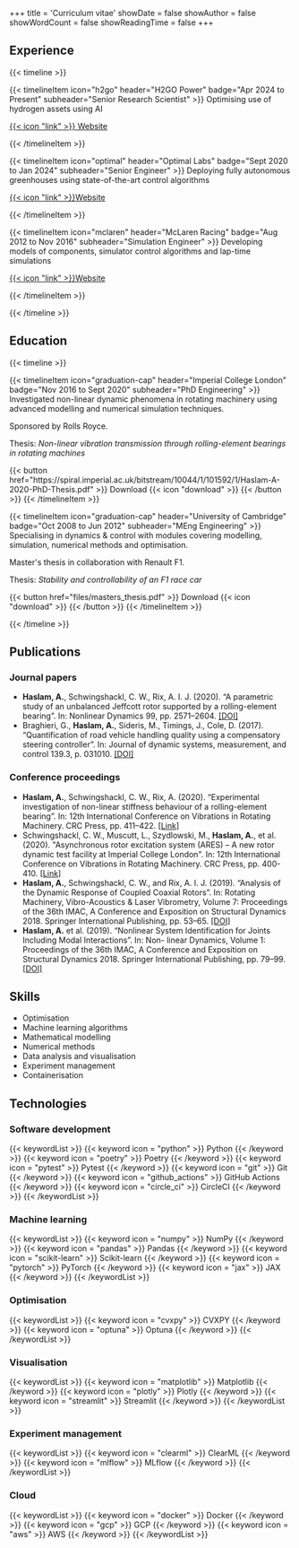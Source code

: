 +++
title = 'Curriculum vitae'
showDate = false
showAuthor = false
showWordCount = false
showReadingTime = false
+++

## Experience

{{< timeline >}}

{{< timelineItem icon="h2go" header="H2GO Power" badge="Apr 2024 to Present" subheader="Senior Research Scientist" >}}
Optimising use of hydrogen assets using AI

<p><a href="https://www.h2gopower.com/">{{< icon "link" >}} Website</a></p>
{{< /timelineItem >}}

{{< timelineItem icon="optimal" header="Optimal Labs" badge="Sept 2020 to Jan 2024" subheader="Senior Engineer" >}}
Deploying fully autonomous greenhouses using state-of-the-art control algorithms

<p><a href="https://www.optimal.ag/">{{< icon "link" >}}Website</a></p>
{{< /timelineItem >}}

{{< timelineItem icon="mclaren" header="McLaren Racing" badge="Aug 2012 to Nov 2016" subheader="Simulation Engineer" >}}
Developing models of components, simulator control algorithms and lap-time simulations

<p><a href="https://www.mclaren.com/racing/">{{< icon "link" >}}Website</a></p>
{{< /timelineItem >}}

{{< /timeline >}}

## Education

{{< timeline >}}

{{< timelineItem icon="graduation-cap" header="Imperial College London" badge="Nov 2016 to Sept 2020" subheader="PhD Engineering" >}}
Investigated non-linear dynamic phenomena in rotating machinery using advanced modelling
and numerical simulation techniques.

<p>Sponsored by Rolls Royce.</p>

<p>Thesis: <em>Non-linear vibration transmission through rolling-element bearings in rotating machines</em></p>
{{< button href="https://spiral.imperial.ac.uk/bitstream/10044/1/101592/1/Haslam-A-2020-PhD-Thesis.pdf" >}}
Download {{< icon "download" >}}
{{< /button >}}
{{< /timelineItem >}}

{{< timelineItem icon="graduation-cap" header="University of Cambridge" badge="Oct 2008 to Jun 2012" subheader="MEng Engineering" >}}
Specialising in dynamics & control with modules covering modelling, simulation, numerical methods and optimisation.

<p> Master's thesis in collaboration with Renault F1. </p>

<p>Thesis: <em>Stability and controllability of an F1 race car</em></p>
{{< button href="files/masters_thesis.pdf" >}}
Download {{< icon "download" >}}
{{< /button >}}
{{< /timelineItem >}}

{{< /timeline >}}

## Publications

### Journal papers

- **Haslam, A.**, Schwingshackl, C. W., Rix, A. I. J. (2020). “A parametric study of an unbalanced
  Jeffcott rotor supported by a rolling-element bearing”. In: Nonlinear Dynamics 99, pp. 2571–2604. [[DOI]](https://doi.org/10.1007/s11071-020-05470-4)
- Braghieri, G., **Haslam, A.**, Sideris, M., Timings, J., Cole, D. (2017). “Quantification of road vehicle handling quality using a compensatory steering controller”. In: Journal of dynamic systems, measurement, and control 139.3, p. 031010. [[DOI]](https://doi.org/10.1115/1.4035009)

### Conference proceedings

- **Haslam, A.**, Schwingshackl, C. W., Rix, A. (2020). “Experimental investigation of non-linear stiffness behaviour of a rolling-element bearing”. In: 12th International Conference on Vibrations in Rotating Machinery. CRC Press, pp. 411–422. [[Link]](https://www.taylorfrancis.com/chapters/oa-edit/10.1201/9781003132639-33/experimental-investigation-non-linear-stiffness-behaviour-rolling-element-bearing-haslam-schwingshackl-muscutt-rix-price)
- Schwingshackl, C. W., Muscutt, L., Szydlowski, M., **Haslam, A.**, et al. (2020). "Asynchronous rotor excitation system (ARES) – A new rotor dynamic test facility at Imperial College London". In: 12th International Conference on Vibrations in Rotating Machinery. CRC Press, pp. 400-410. [[Link]](https://www.taylorfrancis.com/chapters/oa-edit/10.1201/9781003132639-32/asynchronous-rotor-excitation-system-ares-new-rotor-dynamic-test-facility-imperial-college-london-schwingshackl%C2%B9-muscutt%C2%B9-szydlowski%C2%B9-haslam%C2%B9-tuzzi%C2%B9-ruffini%C2%B2-price%C2%B3-rix%C2%B3-green%C2%B3)
- **Haslam, A.**, Schwingshackl, C. W., and Rix, A. I. J. (2019). “Analysis of the Dynamic Response of Coupled Coaxial Rotors”. In: Rotating Machinery, Vibro-Acoustics & Laser Vibrometry, Volume 7: Proceedings of the 36th IMAC, A Conference and Exposition on Structural Dynamics 2018. Springer International Publishing, pp. 53–65. [[DOI]](https://doi.org/10.1007/978-3-319-74693-7_6)
- **Haslam, A.** et al. (2019). “Nonlinear System Identification for Joints Including Modal Interactions”. In: Non- linear Dynamics, Volume 1: Proceedings of the 36th IMAC, A Conference and Exposition on Structural Dynamics 2018. Springer International Publishing, pp. 79–99. [[DOI]](https://doi.org/10.1007/978-3-319-74280-9_7)

## Skills

- Optimisation
- Machine learning algorithms
- Mathematical modelling
- Numerical methods
- Data analysis and visualisation
- Experiment management
- Containerisation

## Technologies

### Software development

{{< keywordList >}}
{{< keyword icon =  "python" >}} Python {{< /keyword >}}
{{< keyword icon =  "poetry" >}} Poetry {{< /keyword >}}
{{< keyword icon =  "pytest" >}} Pytest {{< /keyword >}}
{{< keyword icon =  "git" >}} Git {{< /keyword >}}
{{< keyword icon =  "github_actions" >}} GitHub Actions {{< /keyword >}}
{{< keyword icon =  "circle_ci" >}} CircleCI {{< /keyword >}}
{{< /keywordList >}}

### Machine learning

{{< keywordList >}}
{{< keyword icon =  "numpy" >}} NumPy {{< /keyword >}}
{{< keyword icon =  "pandas" >}} Pandas {{< /keyword >}}
{{< keyword icon =  "scikit-learn" >}} Scikit-learn {{< /keyword >}}
{{< keyword icon =  "pytorch" >}} PyTorch {{< /keyword >}}
{{< keyword icon =  "jax" >}} JAX {{< /keyword >}}
{{< /keywordList >}}

### Optimisation

{{< keywordList >}}
{{< keyword icon =  "cvxpy" >}} CVXPY {{< /keyword >}}
{{< keyword icon =  "optuna" >}} Optuna {{< /keyword >}}
{{< /keywordList >}}

### Visualisation

{{< keywordList >}}
{{< keyword icon =  "matplotlib" >}} Matplotlib {{< /keyword >}}
{{< keyword icon =  "plotly" >}} Plotly {{< /keyword >}}
{{< keyword icon =  "streamlit" >}} Streamlit {{< /keyword >}}
{{< /keywordList >}}

### Experiment management

{{< keywordList >}}
{{< keyword icon =  "clearml" >}} ClearML {{< /keyword >}}
{{< keyword icon =  "mlflow" >}} MLflow {{< /keyword >}}
{{< /keywordList >}}

### Cloud

{{< keywordList >}}
{{< keyword icon =  "docker" >}} Docker {{< /keyword >}}
{{< keyword icon =  "gcp" >}} GCP {{< /keyword >}}
{{< keyword icon =  "aws" >}} AWS {{< /keyword >}}
{{< /keywordList >}}
